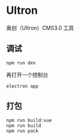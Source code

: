 # Ultron
奥创（Ultron）CMS3.0  工具

## 调试

```
npm run dev

```

再打开一个控制台

```
electron app
```

## 打包

```
npm run build:vue
npm run build
npm run pack
```
